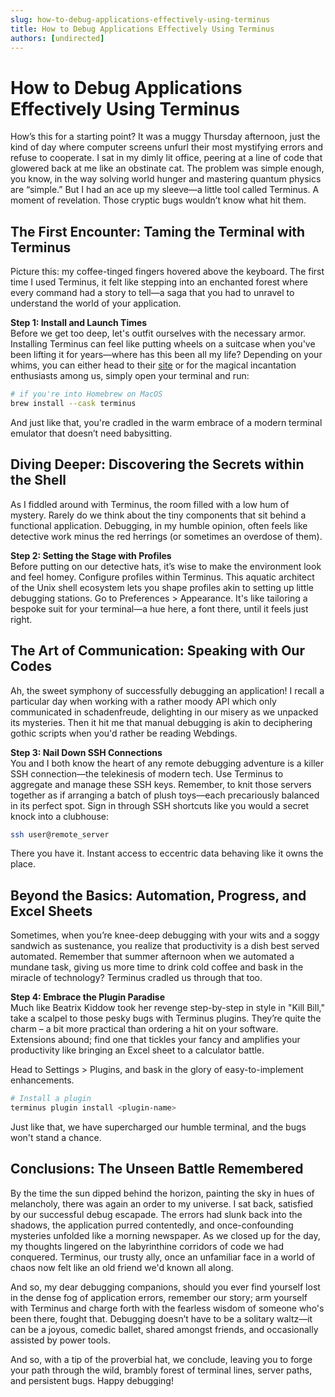 ```yaml
---
slug: how-to-debug-applications-effectively-using-terminus
title: How to Debug Applications Effectively Using Terminus
authors: [undirected]
---
```



# How to Debug Applications Effectively Using Terminus

How’s this for a starting point? It was a muggy Thursday afternoon, just the kind of day where computer screens unfurl their most mystifying errors and refuse to cooperate. I sat in my dimly lit office, peering at a line of code that glowered back at me like an obstinate cat. The problem was simple enough, you know, in the way solving world hunger and mastering quantum physics are “simple.” But I had an ace up my sleeve—a little tool called Terminus. A moment of revelation. Those cryptic bugs wouldn’t know what hit them. 

## The First Encounter: Taming the Terminal with Terminus

Picture this: my coffee-tinged fingers hovered above the keyboard. The first time I used Terminus, it felt like stepping into an enchanted forest where every command had a story to tell—a saga that you had to unravel to understand the world of your application. 

**Step 1: Install and Launch Times**  
Before we get too deep, let's outfit ourselves with the necessary armor. Installing Terminus can feel like putting wheels on a suitcase when you've been lifting it for years—where has this been all my life? Depending on your whims, you can either head to their [site](https://eugeny.github.io/terminus/) or for the magical incantation enthusiasts among us, simply open your terminal and run: 

```bash
# if you're into Homebrew on MacOS
brew install --cask terminus
```

And just like that, you're cradled in the warm embrace of a modern terminal emulator that doesn’t need babysitting. 

## Diving Deeper: Discovering the Secrets within the Shell

As I fiddled around with Terminus, the room filled with a low hum of mystery. Rarely do we think about the tiny components that sit behind a functional application. Debugging, in my humble opinion, often feels like detective work minus the red herrings (or sometimes an overdose of them).

**Step 2: Setting the Stage with Profiles**  
Before putting on our detective hats, it’s wise to make the environment look and feel homey. Configure profiles within Terminus. This aquatic architect of the Unix shell ecosystem lets you shape profiles akin to setting up little debugging stations. Go to Preferences > Appearance. It's like tailoring a bespoke suit for your terminal—a hue here, a font there, until it feels just right.

## The Art of Communication: Speaking with Our Codes

Ah, the sweet symphony of successfully debugging an application! I recall a particular day when working with a rather moody API which only communicated in schadenfreude, delighting in our misery as we unpacked its mysteries. Then it hit me that manual debugging is akin to deciphering gothic scripts when you'd rather be reading Webdings.

**Step 3: Nail Down SSH Connections**  
You and I both know the heart of any remote debugging adventure is a killer SSH connection—the telekinesis of modern tech. Use Terminus to aggregate and manage these SSH keys. Remember, to knit those servers together as if arranging a batch of plush toys—each precariously balanced in its perfect spot. Sign in through SSH shortcuts like you would a secret knock into a clubhouse:

```bash
ssh user@remote_server
```

There you have it. Instant access to eccentric data behaving like it owns the place. 

## Beyond the Basics: Automation, Progress, and Excel Sheets

Sometimes, when you’re knee-deep debugging with your wits and a soggy sandwich as sustenance, you realize that productivity is a dish best served automated. Remember that summer afternoon when we automated a mundane task, giving us more time to drink cold coffee and bask in the miracle of technology? Terminus cradled us through that too.

**Step 4: Embrace the Plugin Paradise**  
Much like Beatrix Kiddow took her revenge step-by-step in style in "Kill Bill," take a scalpel to those pesky bugs with Terminus plugins. They’re quite the charm – a bit more practical than ordering a hit on your software. Extensions abound; find one that tickles your fancy and amplifies your productivity like bringing an Excel sheet to a calculator battle.

Head to Settings > Plugins, and bask in the glory of easy-to-implement enhancements.

```bash
# Install a plugin
terminus plugin install <plugin-name>
```

Just like that, we have supercharged our humble terminal, and the bugs won't stand a chance.

## Conclusions: The Unseen Battle Remembered

By the time the sun dipped behind the horizon, painting the sky in hues of melancholy, there was again an order to my universe. I sat back, satisfied by our successful debug escapade. The errors had slunk back into the shadows, the application purred contentedly, and once-confounding mysteries unfolded like a morning newspaper. As we closed up for the day, my thoughts lingered on the labyrinthine corridors of code we had conquered. Terminus, our trusty ally, once an unfamiliar face in a world of chaos now felt like an old friend we'd known all along.

And so, my dear debugging companions, should you ever find yourself lost in the dense fog of application errors, remember our story; arm yourself with Terminus and charge forth with the fearless wisdom of someone who's been there, fought that. Debugging doesn’t have to be a solitary waltz—it can be a joyous, comedic ballet, shared amongst friends, and occasionally assisted by power tools. 

And so, with a tip of the proverbial hat, we conclude, leaving you to forge your path through the wild, brambly forest of terminal lines, server paths, and persistent bugs. Happy debugging!
